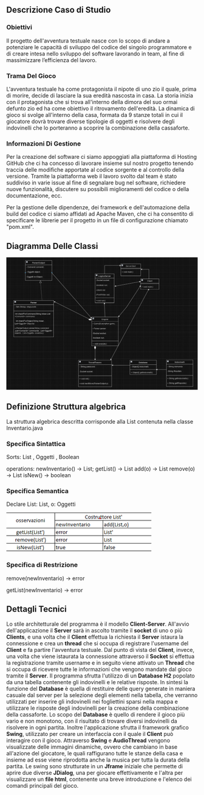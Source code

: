 ## Descrizione Caso di Studio

### Obiettivi
Il progetto dell'avventura testuale nasce con lo scopo di andare a potenziare le capacità di sviluppo del codice del singolo programmatore e di creare intesa nello sviluppo del software lavorando in team, al fine di massimizzare l’efficienza del lavoro.

### Trama Del Gioco
L'avventura testuale ha come protagonista il nipote di uno zio il quale, prima di morire, decide di lasciare la sua eredità nascosta in casa. La storia inizia con il protagonista che si trova all'interno della dimora del suo ormai defunto zio ed ha come obiettivo il ritrovamento dell'eredità. La  dinamica di gioco si svolge all'interno della casa, formata da 9 stanze totali in cui il giocatore dovrà trovare diverse tipologie di oggetti e risolvere degli indovinelli che lo porteranno a scoprire la combinazione della cassaforte.

### Informazioni Di Gestione
Per la creazione del software ci siamo appoggiati alla piattaforma di Hosting GitHub  che ci ha concesso di lavorare insieme sul nostro progetto tenendo traccia delle modifiche apportate al codice sorgente e al controllo della versione. Tramite la piattaforma web il lavoro svolto dal team è stato suddiviso in varie issue al fine di segnalare bug nel software, richiedere nuove funzionalità, discutere su possibili miglioramenti del codice o della documentazione, ecc.

Per la gestione delle dipendenze, dei framework e dell'automazione della build del codice ci siamo affidati ad Apache Maven, che ci ha consentito di specificare le librerie per il progetto in un file di configurazione chiamato "pom.xml".

## Diagramma Delle Classi
![DiagrammaDelleClassi](DiagrammaDelleClassi.png)

## Definizione Struttura algebrica
La struttura algebrica descritta corrisponde alla List contenuta nella classe Inventario.java

### Specifica Sintattica
Sorts: List , Oggetti , Boolean

operations:
    newInventario() -> List;
    getList() -> List
    add(o) -> List
    remove(o) -> List
    isNew() -> boolean

### Specifica Semantica
Declare List: List, o: Oggetti

![SpecificaSemantica](Specifica_Semantica.png)



### Specifica di Restrizione
 remove(newInventario) -> error
 
 getList(newInventario) -> error

## Dettagli Tecnici 

Lo stile architetturale del programma è il modello **Client-Server**. All'avvio dell'applicazione il **Server** sarà in ascolto tramite il **socket** di uno o più **Clients**, e una volta che il **Client** effettua la richiesta il **Server** istaura la connessione e crea un **thread**  che si occupa di registrare l'username del **Client** e fa partire l'avventura testuale. Dal punto di vista del **Client**, invece, una volta che viene istaurata la connessione attraverso il **Socket** si effettua la registrazione tramite username e in seguito viene attivato un **Thread** che si occupa di ricevere tutte le informazioni che vengono mandate dal gioco tramite il **Server**. Il programma sfrutta l'utilizzo di un **Database H2** popolato da una tabella contenente gli indovinelli e le relative risposte. In sintesi la funzione del **Database** è quella di restituire delle query generate in maniera casuale dal server per la selezione degli elementi nella tabella, che verranno utilizzati per inserire gli indovinelli nei fogliettini sparsi nella mappa e utilizzare le risposte degli indovinelli per la creazione della combinazione della cassaforte. Lo scopo del **Database** è quello di rendere il gioco più vario e non  monotono, con il risultato di trovare diversi indovinelli da risolvere in ogni partita. Inoltre l'applicazione sfrutta il framework grafico **Swing**, utilizzato per creare un interfaccia con il quale il **Client** può interagire con il gioco. 
Attraverso **Swing** e **AudioThread** vengono visualizzate delle immagini dinamiche, ovvero che cambiano in base all'azione del giocatore, le quali raffigurano tutte le stanze della casa e insieme ad esse viene riprodotta anche la musica per tutta la durata della partita. Le swing sono strutturate in un **Jframe** iniziale che permette di aprire due diverse **JDialog**, una per giocare effettivamente e l'altra per visualizzare un **file html**, contenente una breve introduzione e l'elenco dei comandi principali del gioco.

